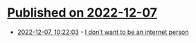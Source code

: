 # [Published on 2022-12-07](index.md)

* [2022-12-07, 10:22:03](https://news.ycombinator.com/item?id=33892718) - [I don’t want to be an internet person](https://www.palladiummag.com/2022/11/04/i-do-not-want-to-be-an-internet-person/)

